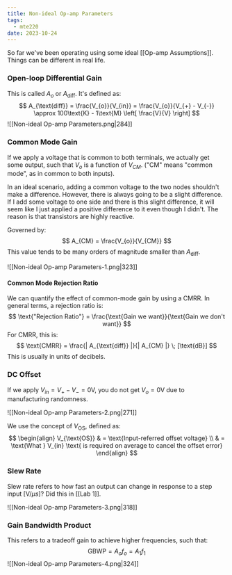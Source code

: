 ```yaml
---
title: Non-ideal Op-amp Parameters
tags:
  - mte220
date: 2023-10-24
---
```

So far we've been operating using some ideal [[Op-amp Assumptions]]. Things can be different in real life.
### Open-loop Differential Gain
This is called $A_{o}$ or $A_{\text{diff}}$. It's defined as:
$$
A_{\text{diff}} = \frac{V_{o}}{V_{in}} = \frac{V_{o}}{V_{+} - V_{-}} \approx 100\text{K} - 1\text{M} \left[ \frac{V}{V} \right]
$$
![[Non-ideal Op-amp Parameters.png|284]]

### Common Mode Gain
If we apply a voltage that is common to both terminals, we actually get some output, such that $V_{o}$ is a function of $V_{CM}$. ("CM" means "common mode", as in common to both inputs).

In an ideal scenario, adding a common voltage to the two nodes shouldn't make a difference. However, there is always going to be a slight difference. If I add some voltage to one side and there is this slight difference, it will seem like I just applied a positive difference to it even though I didn't. The reason is that transistors are highly reactive.

Governed by:
$$
A_{CM} = \frac{V_{o}}{V_{CM}}
$$
This value tends to be many orders of magnitude smaller than $A_{\text{diff}}$.

![[Non-ideal Op-amp Parameters-1.png|323]]

#### Common Mode Rejection Ratio
We can quantify the effect of common-mode gain by using a CMRR. In general terms, a rejection ratio is:
$$
\text{"Rejection Ratio"} = \frac{\text{Gain we want}}{\text{Gain we don't want}}
$$
For CMRR, this is:
$$
\text{CMRR} = \frac{| A_{\text{diff}} |}{| A_{CM} |} \; [\text{dB}]
$$
This is usually in units of decibels.

### DC Offset
If we apply $V_{in} = V_{+} - V_{-} = 0\text{V}$, you do not get $V_{o} = 0\text{V}$ due to manufacturing randomness.

![[Non-ideal Op-amp Parameters-2.png|271]]

We use the concept of $V_{\text{OS}}$, defined as:
$$
\begin{align}
V_{\text{OS}}  & = \text{Input-referred offset voltage} \\
	 & = \text{What } V_{in} \text{ is required on average to cancel the offset error}
\end{align}
$$

### Slew Rate
Slew rate refers to how fast an output can change in response to a step input $[\text{V} / \mu s]$? Did this in [[Lab 1]].

![[Non-ideal Op-amp Parameters-3.png|318]]

### Gain Bandwidth Product
This refers to a tradeoff gain to achieve higher frequencies, such that:
$$
\text{GBWP} = A_{o}f_{o} = A_{1}f_{1}
$$
![[Non-ideal Op-amp Parameters-4.png|324]]
